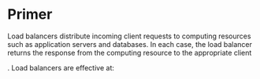 

# Primer

Load balancers distribute incoming client requests
to computing resources such as application servers and databases.
In each case, the load balancer returns the response from the computing resource to 
the appropriate client


. Load balancers are effective at:

